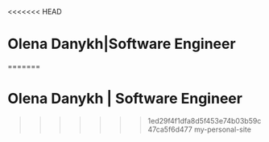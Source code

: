 <<<<<<< HEAD
# Olena Danykh|Software Engineer
=======
# Olena Danykh | Software Engineer 
>>>>>>> 1ed29f4f1dfa8d5f453e74b03b59c47ca5f6d477
my-personal-site
